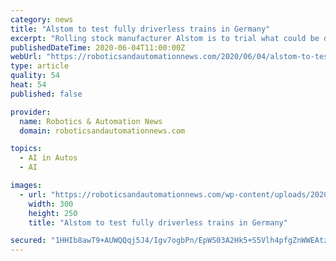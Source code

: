 ```yaml
---
category: news
title: "Alstom to test fully driverless trains in Germany"
excerpt: "Rolling stock manufacturer Alstom is to trial what could be described as “fully driverless trains” in Germany.  The company has going ahead with a test project to implement Automatic Train"
publishedDateTime: 2020-06-04T11:00:00Z
webUrl: "https://roboticsandautomationnews.com/2020/06/04/alstom-to-test-driverless-trains-in-germany/32772/"
type: article
quality: 54
heat: 54
published: false

provider:
  name: Robotics & Automation News
  domain: roboticsandautomationnews.com

topics:
  - AI in Autos
  - AI

images:
  - url: "https://roboticsandautomationnews.com/wp-content/uploads/2020/04/randomsckbutton32.jpg"
    width: 300
    height: 250
    title: "Alstom to test fully driverless trains in Germany"

secured: "1HHIb8awT9+AUWQQqj5J4/Igv7ogbPn/EpWS03A2Hk5+S5Vlh4pfgZnWWEAtzxBXcgvonpBKeBW7F9WG9Wtc9t2i7Ox9g1LwBi/xFKmzUcpjwowT7+be2w05aPrIPRZDDgBiGecx3QoMskOdAOxSluU9Sq4+eAR7O2Z3wVfWwbrWa52B1/OoUlYdeX7VbgIkRuhHMgGHZeJIQxs6Vuqq2go0UwJBei5WCPRWnpn4Gjihh+kamkAJbVVWrDL1vNSbT0K1dZeXp0TMAykywJLxXxTD0jxFvhnWYe78PA5uxTH9P8CXdQ6ufblSKfvP2RJ+XWv9z8pEBkchWH/HuRKFcSJA++kHBhDKLCXEpCj/YvBJsA4JlYijyGEqMghcaCJjq55fGYYhvejad1xJgMUGV2kpJeIAG9D6L0HLudzsdMtfCP7niNS4wrl7Hdf3pPmFF1nTL+ywsAwoRyczjvYchSDaQ+4Yjx/lyoWUNvPto1M=;pJEwSRnEdDOtYHuOVnG/lw=="
---
```


